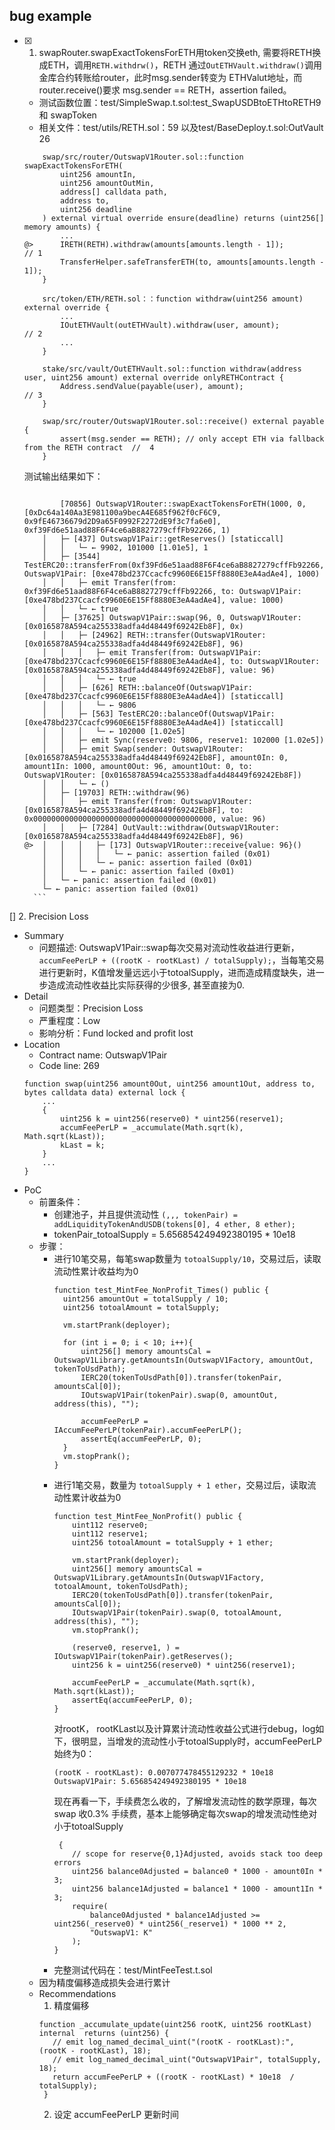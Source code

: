## bug example
- [X] 1. swapRouter.swapExactTokensForETH用token交换eth, 需要将RETH换成ETH，调用`RETH.withdrw()`，RETH 通过`OutETHVault.withdraw()`调用金库合约转账给router，此时msg.sender转变为 ETHValut地址，而router.receive()要求 msg.sender == RETH，assertion failed。
   - 测试函数位置：test/SimpleSwap.t.sol:test_SwapUSDBtoETHtoRETH9 和 swapToken
   - 相关文件：test/utils/RETH.sol：59 以及test/BaseDeploy.t.sol:OutVault 26
    ```
        swap/src/router/OutswapV1Router.sol::function swapExactTokensForETH(
            uint256 amountIn,
            uint256 amountOutMin,
            address[] calldata path,
            address to,
            uint256 deadline
        ) external virtual override ensure(deadline) returns (uint256[] memory amounts) {
            ...
    @>      IRETH(RETH).withdraw(amounts[amounts.length - 1]);                            // 1
            TransferHelper.safeTransferETH(to, amounts[amounts.length - 1]);
        }

        src/token/ETH/RETH.sol：：function withdraw(uint256 amount) external override {
            ...
            IOutETHVault(outETHVault).withdraw(user, amount);                           // 2
            ...
        }

        stake/src/vault/OutETHVault.sol::function withdraw(address user, uint256 amount) external override onlyRETHContract {
            Address.sendValue(payable(user), amount);                                   // 3
        }

        swap/src/router/OutswapV1Router.sol::receive() external payable {
            assert(msg.sender == RETH); // only accept ETH via fallback from the RETH contract  //  4
        }
    ```
    测试输出结果如下：
    ```

            [70856] OutswapV1Router::swapExactTokensForETH(1000, 0, [0xDc64a140Aa3E981100a9becA4E685f962f0cF6C9, 0x9fE46736679d2D9a65F0992F2272dE9f3c7fa6e0], 0xf39Fd6e51aad88F6F4ce6aB8827279cffFb92266, 1)
        │   ├─ [437] OutswapV1Pair::getReserves() [staticcall]
        │   │   └─ ← 9902, 101000 [1.01e5], 1
        │   ├─ [3544] TestERC20::transferFrom(0xf39Fd6e51aad88F6F4ce6aB8827279cffFb92266, OutswapV1Pair: [0xe478bd237Ccacfc9960E6E15Ff8880E3eA4adAe4], 1000)
        │   │   ├─ emit Transfer(from: 0xf39Fd6e51aad88F6F4ce6aB8827279cffFb92266, to: OutswapV1Pair: [0xe478bd237Ccacfc9960E6E15Ff8880E3eA4adAe4], value: 1000)
        │   │   └─ ← true
        │   ├─ [37625] OutswapV1Pair::swap(96, 0, OutswapV1Router: [0x0165878A594ca255338adfa4d48449f69242Eb8F], 0x)
        │   │   ├─ [24962] RETH::transfer(OutswapV1Router: [0x0165878A594ca255338adfa4d48449f69242Eb8F], 96)
        │   │   │   ├─ emit Transfer(from: OutswapV1Pair: [0xe478bd237Ccacfc9960E6E15Ff8880E3eA4adAe4], to: OutswapV1Router: [0x0165878A594ca255338adfa4d48449f69242Eb8F], value: 96)
        │   │   │   └─ ← true
        │   │   ├─ [626] RETH::balanceOf(OutswapV1Pair: [0xe478bd237Ccacfc9960E6E15Ff8880E3eA4adAe4]) [staticcall]
        │   │   │   └─ ← 9806
        │   │   ├─ [563] TestERC20::balanceOf(OutswapV1Pair: [0xe478bd237Ccacfc9960E6E15Ff8880E3eA4adAe4]) [staticcall]
        │   │   │   └─ ← 102000 [1.02e5]
        │   │   ├─ emit Sync(reserve0: 9806, reserve1: 102000 [1.02e5])
        │   │   ├─ emit Swap(sender: OutswapV1Router: [0x0165878A594ca255338adfa4d48449f69242Eb8F], amount0In: 0, amount1In: 1000, amount0Out: 96, amount1Out: 0, to: OutswapV1Router: [0x0165878A594ca255338adfa4d48449f69242Eb8F])
        │   │   └─ ← ()
        │   ├─ [19703] RETH::withdraw(96)
        │   │   ├─ emit Transfer(from: OutswapV1Router: [0x0165878A594ca255338adfa4d48449f69242Eb8F], to: 0x0000000000000000000000000000000000000000, value: 96)
        │   │   ├─ [7284] OutVault::withdraw(OutswapV1Router: [0x0165878A594ca255338adfa4d48449f69242Eb8F], 96)
    @>  │   │   │   ├─ [173] OutswapV1Router::receive{value: 96}()
        │   │   │   │   └─ ← panic: assertion failed (0x01)
        │   │   │   └─ ← panic: assertion failed (0x01)
        │   │   └─ ← panic: assertion failed (0x01)
        │   └─ ← panic: assertion failed (0x01)
        └─ ← panic: assertion failed (0x01)
      ```
[] 2. Precision Loss
  - Summary
    - 问题描述: OutswapV1Pair::swap每次交易对流动性收益进行更新，`accumFeePerLP + ((rootK - rootKLast) / totalSupply);`，当每笔交易进行更新时，K值增发量远远小于totoalSupply，进而造成精度缺失，进一步造成流动性收益比实际获得的少很多, 甚至直接为0.
  - Detail
    - 问题类型：Precision Loss
    - 严重程度：Low
    - 影响分析：Fund locked and profit lost
  - Location
    - Contract name: OutswapV1Pair
    - Code line: 269
    ```
    function swap(uint256 amount0Out, uint256 amount1Out, address to, bytes calldata data) external lock {
        ...
        {   
            uint256 k = uint256(reserve0) * uint256(reserve1);
            accumFeePerLP = _accumulate(Math.sqrt(k), Math.sqrt(kLast));
            kLast = k;
        }
        ...
    }
    ```
 - PoC
   - 前置条件：
     - 创建池子，并且提供流动性 `(,,, tokenPair) = addLiquidityTokenAndUSDB(tokens[0], 4 ether, 8 ether);`
     - tokenPair_totoalSupply = 5.656854249492380195 * 10e18
   - 步骤：
     - 进行10笔交易，每笔swap数量为 `totoalSupply/10`，交易过后，读取流动性累计收益均为0
        ```
        function test_MintFee_NonProfit_Times() public {
          uint256 amountOut = totalSupply / 10;
          uint256 totoalAmount = totalSupply;

          vm.startPrank(deployer);
          
          for (int i = 0; i < 10; i++){
              uint256[] memory amountsCal = OutswapV1Library.getAmountsIn(OutswapV1Factory, amountOut, tokenToUsdPath);
              IERC20(tokenToUsdPath[0]).transfer(tokenPair, amountsCal[0]);
              IOutswapV1Pair(tokenPair).swap(0, amountOut, address(this), "");

              accumFeePerLP = IAccumFeePerLP(tokenPair).accumFeePerLP();
              assertEq(accumFeePerLP, 0);
          }
          vm.stopPrank();
        }
        ```
     - 进行1笔交易，数量为 `totoalSupply + 1 ether`，交易过后，读取流动性累计收益为0
        ```
        function test_MintFee_NonProfit() public {
            uint112 reserve0;
            uint112 reserve1;
            uint256 totoalAmount = totalSupply + 1 ether;

            vm.startPrank(deployer);
            uint256[] memory amountsCal = OutswapV1Library.getAmountsIn(OutswapV1Factory, totoalAmount, tokenToUsdPath);
            IERC20(tokenToUsdPath[0]).transfer(tokenPair, amountsCal[0]);
            IOutswapV1Pair(tokenPair).swap(0, totoalAmount, address(this), "");
            vm.stopPrank();

            (reserve0, reserve1, ) = IOutswapV1Pair(tokenPair).getReserves();
            uint256 k = uint256(reserve0) * uint256(reserve1);

            accumFeePerLP = _accumulate(Math.sqrt(k), Math.sqrt(kLast));
            assertEq(accumFeePerLP, 0);
        }
        ```
        对rootK， rootKLast以及计算累计流动性收益公式进行debug，log如下，很明显，当增发的流动性小于totoalSupply时，accumFeePerLP始终为0：
        ```
        (rootK - rootKLast): 0.007077478455129232 * 10e18
        OutswapV1Pair: 5.656854249492380195 * 10e18
        ```
        现在再看一下，手续费怎么收的，了解增发流动性的数学原理，每次swap 收0.3% 手续费，基本上能够确定每次swap的增发流动性绝对小于totoalSupply
        ```
         {
            // scope for reserve{0,1}Adjusted, avoids stack too deep errors
            uint256 balance0Adjusted = balance0 * 1000 - amount0In * 3;
            uint256 balance1Adjusted = balance1 * 1000 - amount1In * 3;
            require(
                balance0Adjusted * balance1Adjusted >= uint256(_reserve0) * uint256(_reserve1) * 1000 ** 2,
                "OutswapV1: K"
            );
        }
        ```
      - 完整测试代码在：test/MintFeeTest.t.sol
    - 因为精度偏移造成损失会进行累计
    - Recommendations 
      1. 精度偏移
        ```
        function _accumulate_update(uint256 rootK, uint256 rootKLast) internal  returns (uint256) {
           // emit log_named_decimal_uint("(rootK - rootKLast):", (rootK - rootKLast), 18);
           // emit log_named_decimal_uint("OutswapV1Pair", totalSupply, 18);
           return accumFeePerLP + ((rootK - rootKLast) * 10e18  / totalSupply);
         }
        ```
      2. 设定 accumFeePerLP 更新时间
